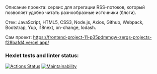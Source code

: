 Описание проекта: сервис для агрегации RSS-потоков, который позволяет удобно читать разнообразные источники (блоги).

Стек: JavaScript, HTML5, CSS3, Node.js, Axios, Github, Webpack, Bootstrap, Yup, i18next, on-change, lodash.

Сам проект: https://frontend-project-11-p35pdmmgw-zergs-projects-f28bafd4.vercel.app/

### Hexlet tests and linter status:
[![Actions Status](https://github.com/zergqw/frontend-project-11/actions/workflows/hexlet-check.yml/badge.svg)](https://github.com/zergqw/frontend-project-11/actions)
[![Maintainability](https://api.codeclimate.com/v1/badges/3dc5f0b5853ac7881b5e/maintainability)](https://codeclimate.com/github/zergqw/frontend-project-11/maintainability)